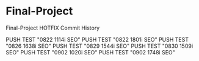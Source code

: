 # Final-Project 
Final-Project HOTFIX Commit History

PUSH TEST "0822 1114i SEO"
PUSH TEST "0822 1801i SEO"
PUSH TEST "0826 1638i SEO"
PUSH TEST "0829 1544i SEO"
PUSH TEST "0830 1509i SEO"
PUSH TEST "0902 1020i SEO"
PUSH TEST "0902 1748i SEO"

